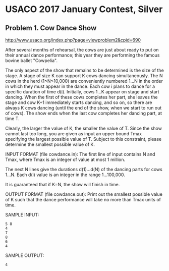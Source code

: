 # USACO 2017 January Contest, Silver
## Problem 1. Cow Dance Show

http://www.usaco.org/index.php?page=viewproblem2&cpid=690

After several months of rehearsal, the cows are just about ready to put on their annual dance 
performance; this year they are performing the famous bovine ballet "Cowpelia".

The only aspect of the show that remains to be determined is the size of the stage. A stage 
of size K can support K cows dancing simultaneously. The N cows in the herd (1≤N≤10,000) 
are conveniently numbered 1…N in the order in which they must appear in the dance. Each 
cow i plans to dance for a specific duration of time d(i). Initially, cows 1…K appear 
on stage and start dancing. When the first of these cows completes her part, she leaves 
the stage and cow K+1 immediately starts dancing, and so on, so there are always K cows 
dancing (until the end of the show, when we start to run out of cows). The show ends when 
the last cow completes her dancing part, at time T.

Clearly, the larger the value of K, the smaller the value of T. Since the show cannot last 
too long, you are given as input an upper bound Tmax specifying the largest possible value 
of T. Subject to this constraint, please determine the smallest possible value of K.

INPUT FORMAT (file cowdance.in):
The first line of input contains N and Tmax, where Tmax is an integer of value at most 1 million.

The next N lines give the durations d(1)…d(N) of the dancing parts for cows 1…N. Each d(i) 
value is an integer in the range 1…100,000.

It is guaranteed that if K=N, the show will finish in time.

OUTPUT FORMAT (file cowdance.out):
Print out the smallest possible value of K such that the dance performance will take no more 
than Tmax units of time.

SAMPLE INPUT:
```
5 8
4
7
8
6
4
```
SAMPLE OUTPUT:
```
4
```